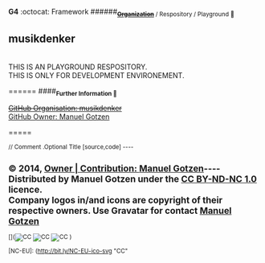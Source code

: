 __G4__ :octocat: Framework
######<sub>**~~[Organization](http://github.com/musikdenker)~~** / Respository / Playground 👾  </sub>
##    musikdenker

  [](⚠️)  
THIS IS AN PLAYGROUND RESPOSITORY.  
THIS IS ONLY FOR DEVELOPMENT ENVIRONEMENT.  


======
####__<sub>Further Information 🔗</sub>__ 
 
~~[GitHub Organisation: musikdenker](http://github.com/musikdenker)~~  
[GitHub Owner: Manuel Gotzen](http://github.com/ManuelGotzen/?tab=repositories)
  
=====
 
<sub>
// Comment 
.Optional Title
[source,code]
----

&copy; 2014, [Owner | Contribution: __Manuel Gotzen__][gitHub]----  
Distributed by Manuel Gotzen under the [CC BY-ND-NC 1.0](http://creativecommons.org/licenses/by-nc-nd/3.0/de/) licence.  
Company logos in/and icons are __copyright of their respective owners__. Use Gravatar for contact [Manuel Gotzen](http://bit.ly/en-G4UI)  
</sub>
----


[](![CC][CC]  ![CC][BY]  ![CC][NC]  [](![CC][NC-EU]))

[CC]: http://bit.ly/CC-ico-svg "CC"
[BY]: http://bit.ly/BY-ico-svg "CC"
[NC]: http://bit.ly/NC-ico-svg "CC"
[NC-EU]: (http://bit.ly/NC-EU-ico-svg "CC"

[gitHub]: http://bit.ly/gitHub-musikdenker  "Organization"
[gitHub]: http://bit.ly/gitHub-gee  "Owner"
